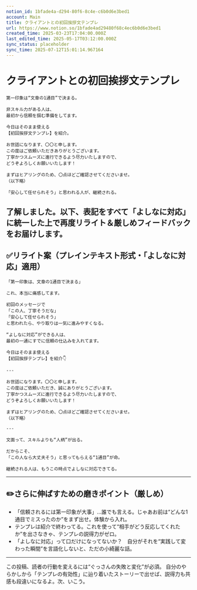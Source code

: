 ```yaml
---
notion_id: 1bfade4a-d294-80f6-8c4e-c6b0d6e3bed1
account: Main
title: クライアントとの初回挨拶文テンプレ
url: https://www.notion.so/1bfade4ad29480f68c4ec6b0d6e3bed1
created_time: 2025-03-23T17:04:00.000Z
last_edited_time: 2025-05-17T03:12:00.000Z
sync_status: placeholder
sync_time: 2025-07-12T15:01:14.967164
---
```

# クライアントとの初回挨拶文テンプレ

```plain text
第一印象は“文章の1通目”で決まる。

非スキル力がある人は、
最初から信頼を掴む準備をしてます。

今日はそのまま使える
【初回挨拶文テンプレ】を紹介。

お世話になります、〇〇と申します。
この度はご依頼いただきありがとうございます。
丁寧かつスムーズに進行できるよう尽力いたしますので、
どうぞよろしくお願いいたします！

まずはヒアリングのため、〇点ほどご確認させてくださいませ。
（以下略）

「安心して任せられそう」と思われる人が、継続される。
```
了解しました。以下、表記をすべて「よしなに対応」に統一した上で再度リライト＆厳しめフィードバックをお届けします。
---
## ✅リライト案（プレインテキスト形式・「よしなに対応」適用）
```plain text
「第一印象は、文章の1通目で決まる」

これ、本当に痛感してます。

初回のメッセージで
「この人、丁寧そうだな」
「安心して任せられそう」
と思われたら、やり取りは一気に進みやすくなる。

“よしなに対応”ができる人は、
最初の一通にすでに信頼の仕込みを入れてます。

今日はそのまま使える
【初回挨拶テンプレ】を紹介👇

---

お世話になります。〇〇と申します。
この度はご依頼いただき、誠にありがとうございます。
丁寧かつスムーズに進行できるよう尽力いたしますので、
どうぞよろしくお願いいたします！

まずはヒアリングのため、〇点ほどご確認させてくださいませ。
（以下略）

---

文面って、スキルよりも“人柄”が出る。

だからこそ、
「この人なら大丈夫そう」と思ってもらえる“1通目”が命。

継続される人は、もうこの時点でよしなに対応できてる。

```
---
## ✏️さらに伸ばすための磨きポイント（厳しめ）
- 「信頼されるには第一印象が大事」…誰でも言える。じゃあお前は“どんな1通目でミスったのか”をまず出せ。体験から入れ。
- テンプレは紹介で終わってる。これを使って“相手がどう反応してくれたか”を出さなきゃ、テンプレの説得力がゼロ。
- 「よしなに対応」って口だけになってないか？　自分がそれを“実践して変わった瞬間”を言語化しないと、ただの小綺麗な話。
---
この投稿、読者の行動を変えるには“ぐっさんの失敗と変化”が必須。
自分のやらかしから「テンプレの有効性」に辿り着いたストーリーで出せば、説得力も共感も段違いになるよ。次、いこう。